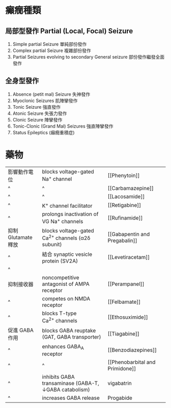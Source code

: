 # 癲癇種類
## 局部型發作 Partial (Local, Focal) Seizure
1. Simple partial Seizure 單純部份發作
2. Complex partial Seizure 複雜部份發作  
3. Partial Seizures evolving to secondary General seizure 部份發作繼發全面發作
## 全身型發作
1. Absence (petit mal) Seizure 失神發作
2. Myoclonic Seizures 肌陣攣發作 
3. Tonic Seizure 強直發作 
4. Atonic Seizure 失張力發作 
5. Clonic Seizure 陣攣發作 
6. Tonic-Clonic (Grand Mal) Seizures 強直陣攣發作 
7. Status Epileptics (癲癇重積症)
# 藥物
|                   |                                                             |                                 |
| ----------------- | ----------------------------------------------------------- | ------------------------------- |
| 影響動作電位      | blocks voltage-gated Na<sup>+</sup> channel                 | [[Phenytoin]]                   |
| ^                 | ^                                                           | [[Carbamazepine]]               |
| ^                 | ^                                                            | [[Lacosamide]]                  |
| ^                 | K<sup>+</sup> channel facilitator                           | [[Retigabine]]                  |
| ^                 | prolongs inactivation of VG Na<sup>+</sup> channels         | [[Rufinamide]]                  |
| 抑制Glutamate釋放 | blocks voltage-gated Ca<sup>2+</sup> channels (α2δ subunit) | [[Gabapentin and Pregabalin]]   |
| ^                 | 結合 synaptic vesicle protein (SV2A)                        | [[Levetiracetam]]               |
| ^                 |                                                             |                                 |
| 抑制接收器        | noncompetitive antagonist of AMPA receptor                  | [[Perampanel]]                  |
| ^                 | competes on NMDA receptor                                   | [[Felbamate]]                   |
| ^                 | blocks T-type Ca<sup>2+</sup> channels                      | [[Ethosuximide]]                |
| 促進 GABA 作用    | blocks GABA reuptake (GAT, GABA transporter)                | [[Tiagabine]]                   |
| ^                 | enhances GABA<sub>A</sub> receptor                          | [[Benzodiazepines]]             |
| ^                 | ^                                                           | [[Phenobarbital and Primidone]] |
| ^                 | inhibits GABA transaminase (GABA-T, ↓GABA catabolism)       | vigabatrin                      |
| ^                 | increases GABA release                                      | Progabide                       |
